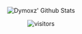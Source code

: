 <p align='center'>
  <img align="center" src="https://github-readme-stats.vercel.app/api?username=Dymoxz&show_icons=true&count_private=true&title_color=fff&icon_color=79ff97&text_color=efefef&bg_color=24292e" alt="Dymoxz' Github Stats">
</p>
<p align="center">
    <img align="center" alt="visitors" src="https://badges.pufler.dev/visits/RiadZX/RiadZX?style=for-the-badge" />

</p>
